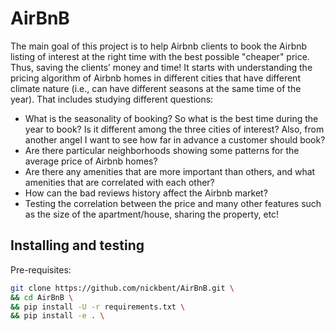 # AirBnB
The main goal of this project is to help Airbnb clients to book the Airbnb listing of interest at the right time with the best possible "cheaper" price. Thus, saving the clients’ money and time!
It starts with understanding the pricing algorithm of Airbnb homes in different cities that have different climate nature (i.e., can have different seasons at the same time of the year). That includes studying different questions: 
- What is the seasonality of booking? So what is the best time during the year to book? Is it different among the three cities of interest? Also, from another angel I want to see how far in advance a customer should book?
- Are there particular neighborhoods showing some patterns for the average price of Airbnb homes?
- Are there any amenities that are more important than others, and what amenities that are correlated with each other?
- How can the bad reviews history affect the Airbnb market?
- Testing the correlation between the price and many other features such as the size of the apartment/house, sharing the property, etc!


## Installing and testing

Pre-requisites:

```bash
git clone https://github.com/nickbent/AirBnB.git \
&& cd AirBnB \
&& pip install -U -r requirements.txt \
&& pip install -e . \
```
